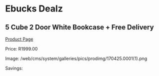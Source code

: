 
# Ebucks Dealz
## 5 Cube 2 Door White Bookcase + Free Delivery
[Product Page](https://www.ebucks.com/web/shop/productSelected.do?prodId=1144870024&catId=1130195724)

Price: R1999.00

Image: /web/cms/system/galleries/pics/prodimg/170425.0001(1).png

Savings: 


	
